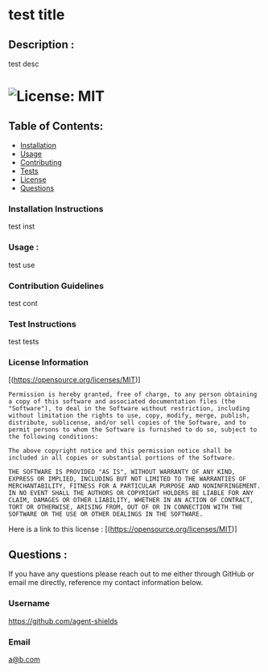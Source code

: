 # test title

## Description :

test desc 

# ![License: MIT](https://img.shields.io/badge/License-MIT-yellow.svg)

## Table of Contents: 

- [Installation](#installation-instructions)
- [Usage](#usage)
- [Contributing](#contribution-guidelines)
- [Tests](#test-instructions)
- [License](#license-information)
- [Questions](#questions)

### Installation Instructions

test inst

### Usage :

test use

### Contribution Guidelines

test cont

### Test Instructions

test tests

### License Information

 [(https://opensource.org/licenses/MIT)]
    
    Permission is hereby granted, free of charge, to any person obtaining a copy of this software and associated documentation files (the "Software"), to deal in the Software without restriction, including without limitation the rights to use, copy, modify, merge, publish, distribute, sublicense, and/or sell copies of the Software, and to permit persons to whom the Software is furnished to do so, subject to the following conditions:
    
    The above copyright notice and this permission notice shall be included in all copies or substantial portions of the Software.
    
    THE SOFTWARE IS PROVIDED "AS IS", WITHOUT WARRANTY OF ANY KIND, EXPRESS OR IMPLIED, INCLUDING BUT NOT LIMITED TO THE WARRANTIES OF MERCHANTABILITY, FITNESS FOR A PARTICULAR PURPOSE AND NONINFRINGEMENT. IN NO EVENT SHALL THE AUTHORS OR COPYRIGHT HOLDERS BE LIABLE FOR ANY CLAIM, DAMAGES OR OTHER LIABILITY, WHETHER IN AN ACTION OF CONTRACT, TORT OR OTHERWISE, ARISING FROM, OUT OF OR IN CONNECTION WITH THE SOFTWARE OR THE USE OR OTHER DEALINGS IN THE SOFTWARE.
    

Here is a link to this license : [(https://opensource.org/licenses/MIT)]

## Questions : 

If you have any questions please reach out to me either through GitHub or email me directly, reference my contact information below.

### Username

https://github.com/agent-shields

### Email

a@b.com

